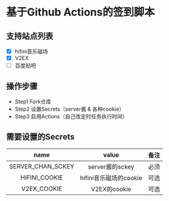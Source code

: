 # 基于Github Actions的签到脚本
## 支持站点列表
- [x] hifini音乐磁场
- [x] V2EX
- [ ] 百度贴吧

## 操作步骤
- Step1 Fork仓库
- Step2 设置Secrets（server酱 & 各种cookie）
- Step3 启用Actions（自己改定时任务执行时间）

## 需要设置的Secrets

| name |  value | 备注 | 
|:----:|:----:|:----:|
| SERVER_CHAN_SCKEY | server酱的sckey | 必须 |
| HIFINI_COOKIE | hifini音乐磁场的cookie | 可选 |
| V2EX_COOKIE | V2EX的cookie | 可选 |
